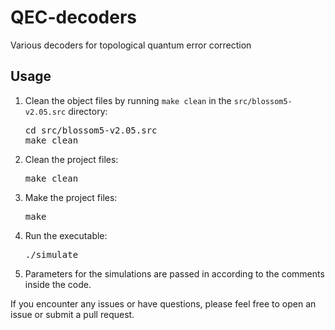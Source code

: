 <h1>QEC-decoders</h1>
<p>Various decoders for topological quantum error correction</p>
<h2>Usage</h2>
<ol>
  <li>Clean the object files by running <code>make clean</code> in the <code>src/blossom5-v2.05.src</code> directory:</li>
    <pre>cd src/blossom5-v2.05.src
make clean</pre>
  <li>Clean the project files:</li>
    <pre>make clean</pre>
  <li>Make the project files:</li>
    <pre>make</pre>
  <li>Run the executable:</li>
    <pre>./simulate</pre>
  <li>Parameters for the simulations are passed in according to the comments inside the code.</li>
</ol>
<p>If you encounter any issues or have questions, please feel free to open an issue or submit a pull request.</p>


